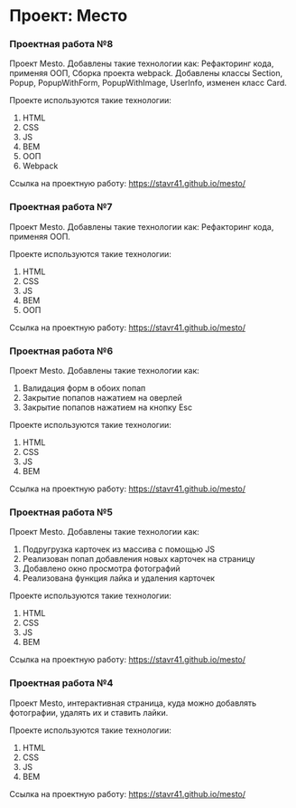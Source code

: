 # Проект: Место
### Проектная работа №8

Проект Mesto. Добавлены такие технологии как:
Рефакторинг кода, применяя ООП, Сборка проекта webpack. Добавлены классы Section, Popup, PopupWithForm, PopupWithImage, UserInfo, изменен класс Card. 

Проекте используются такие технологии:
1. HTML
2. CSS
3. JS
4. BEM
5. ООП
6. Webpack

Ссылка на проектную работу: https://stavr41.github.io/mesto/
### Проектная работа №7

Проект Mesto. Добавлены такие технологии как:
Рефакторинг кода, применяя ООП.

Проекте используются такие технологии:
1. HTML
2. CSS
3. JS
4. BEM
5. ООП

Ссылка на проектную работу: https://stavr41.github.io/mesto/
### Проектная работа №6

Проект Mesto. Добавлены такие технологии как:
1. Валидация форм в обоих попап
2. Закрытие попапов нажатием на оверлей
3. Закрытие попапов нажатием на кнопку Esc

Проекте используются такие технологии:
1. HTML
2. CSS
3. JS
4. BEM

Ссылка на проектную работу: https://stavr41.github.io/mesto/
### Проектная работа №5

Проект Mesto. Добавлены такие технологии как:
1. Подругрузка карточек из массива с помощью JS
2. Реализован попап добавления новых карточек на страницу
3. Добавлено окно просмотра фотографий
4. Реализована функция лайка и удаления карточек

Проекте используются такие технологии:
1. HTML
2. CSS
3. JS
4. BEM

Ссылка на проектную работу: https://stavr41.github.io/mesto/

### Проектная работа №4

Проект Mesto, интерактивная страница, куда можно добавлять фотографии, удалять их и ставить лайки.

Проекте используются такие технологии:
1. HTML
2. CSS
3. JS
4. BEM

Ссылка на проектную работу: https://stavr41.github.io/mesto/


